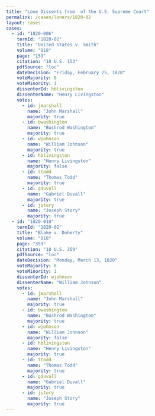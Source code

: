 ```yaml
---
title: "Lone Dissents from  of the U.S. Supreme Court"
permalink: /cases/loners/1820-02
layout: cases
cases:
  - id: "1820-006"
    termId: "1820-02"
    title: "United States v. Smith"
    volume: "018"
    page: "153"
    citation: "18 U.S. 153"
    pdfSource: "loc"
    dateDecision: "Friday, February 25, 1820"
    voteMajority: 6
    voteMinority: 1
    dissenterId: hblivingston
    dissenterName: "Henry Livingston"
    votes:
      - id: jmarshall
        name: "John Marshall"
        majority: true
      - id: bwashington
        name: "Bushrod Washington"
        majority: true
      - id: wjohnson
        name: "William Johnson"
        majority: true
      - id: hblivingston
        name: "Henry Livingston"
        majority: false
      - id: ttodd
        name: "Thomas Todd"
        majority: true
      - id: gduvall
        name: "Gabriel Duvall"
        majority: true
      - id: jstory
        name: "Joseph Story"
        majority: true
  - id: "1820-018"
    termId: "1820-02"
    title: "Blake v. Doherty"
    volume: "018"
    page: "359"
    citation: "18 U.S. 359"
    pdfSource: "loc"
    dateDecision: "Monday, March 13, 1820"
    voteMajority: 6
    voteMinority: 1
    dissenterId: wjohnson
    dissenterName: "William Johnson"
    votes:
      - id: jmarshall
        name: "John Marshall"
        majority: true
      - id: bwashington
        name: "Bushrod Washington"
        majority: true
      - id: wjohnson
        name: "William Johnson"
        majority: false
      - id: hblivingston
        name: "Henry Livingston"
        majority: true
      - id: ttodd
        name: "Thomas Todd"
        majority: true
      - id: gduvall
        name: "Gabriel Duvall"
        majority: true
      - id: jstory
        name: "Joseph Story"
        majority: true
---
```

